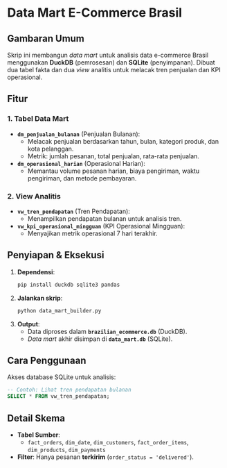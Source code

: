 # **Data Mart E-Commerce Brasil**  

## **Gambaran Umum**  
Skrip ini membangun *data mart* untuk analisis data e-commerce Brasil menggunakan **DuckDB** (pemrosesan) dan **SQLite** (penyimpanan). Dibuat dua tabel fakta dan dua *view* analitis untuk melacak tren penjualan dan KPI operasional.  

## **Fitur**  
### **1. Tabel Data Mart**  
- **`dm_penjualan_bulanan`** (Penjualan Bulanan):  
  - Melacak penjualan berdasarkan tahun, bulan, kategori produk, dan kota pelanggan.  
  - Metrik: jumlah pesanan, total penjualan, rata-rata penjualan.  
- **`dm_operasional_harian`** (Operasional Harian):  
  - Memantau volume pesanan harian, biaya pengiriman, waktu pengiriman, dan metode pembayaran.  

### **2. View Analitis**  
- **`vw_tren_pendapatan`** (Tren Pendapatan):  
  - Menampilkan pendapatan bulanan untuk analisis tren.  
- **`vw_kpi_operasional_mingguan`** (KPI Operasional Mingguan):  
  - Menyajikan metrik operasional 7 hari terakhir.  

## **Penyiapan & Eksekusi**  
1. **Dependensi**:  
   ```bash
   pip install duckdb sqlite3 pandas
   ```  
2. **Jalankan skrip**:  
   ```python
   python data_mart_builder.py
   ```  
3. **Output**:  
   - Data diproses dalam **`brazilian_ecommerce.db`** (DuckDB).  
   - *Data mart* akhir disimpan di **`data_mart.db`** (SQLite).  

## **Cara Penggunaan**  
Akses database SQLite untuk analisis:  
```sql
-- Contoh: Lihat tren pendapatan bulanan
SELECT * FROM vw_tren_pendapatan;
```  

## **Detail Skema**  
- **Tabel Sumber**:  
  - `fact_orders`, `dim_date`, `dim_customers`, `fact_order_items`, `dim_products`, `dim_payments`  
- **Filter**: Hanya pesanan **terkirim** (`order_status = 'delivered'`).  
